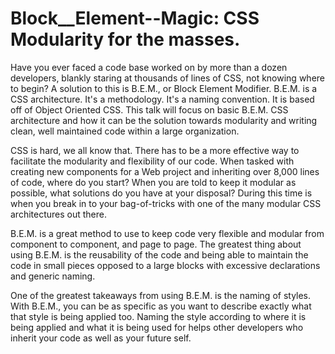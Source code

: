 # Block__Element--Magic: CSS Modularity for the masses.
Have you ever faced a code base worked on by more than a dozen developers, blankly staring at thousands of lines of CSS, not knowing where to begin? A solution to this is B.E.M., or Block Element Modifier. B.E.M. is a CSS architecture. It's a methodology. It's a naming convention. It is based off of Object Oriented CSS. This talk will focus on basic B.E.M. CSS architecture and how it can be the solution towards modularity and writing clean, well maintained code within a large organization.

CSS is hard, we all know that. There has to be a more effective way to facilitate the modularity and flexibility of our code. When tasked with creating new components for a Web project and inheriting over 8,000 lines of code, where do you start? When you are told to keep it modular as possible, what solutions do you have at your disposal? During this time is when you break in to your bag-of-tricks with one of the many modular CSS architectures out there.

B.E.M. is a great method to use to keep code very flexible and modular from component to component, and page to page. The greatest thing about using B.E.M. is the reusability of the code and being able to maintain the code in small pieces opposed to a large blocks with excessive declarations and generic naming.

One of the greatest takeaways from using B.E.M. is the naming of styles. With B.E.M., you can be as specific as you want to describe exactly what that style is being applied too. Naming the style according to where it is being applied and what it is being used for helps other developers who inherit your code as well as your future self.



